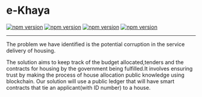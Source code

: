 # e-Khaya

[![npm version](https://badge.fury.io/js/npm.svg)](https://badge.fury.io/js/npm)
[![npm version](https://badge.fury.io/js/react-native.svg)](https://badge.fury.io/js/react-native)
[![npm version](https://badge.fury.io/js/javascript.svg)](https://badge.fury.io/js/javascript)
[![npm version](https://badge.fury.io/js/zuma.svg)](https://badge.fury.io/js/zuma)

***
The problem we have identified is the potential corruption in the service delivery of housing.

The solution aims to keep track of the budget allocated,tenders and the contracts for housing by the government being fulfilled.It involves ensuring trust by making the process of house allocation public knowledge using blockchain. Our solution will use a public ledger that will have smart contracts that tie an applicant(with ID number) to a house.
